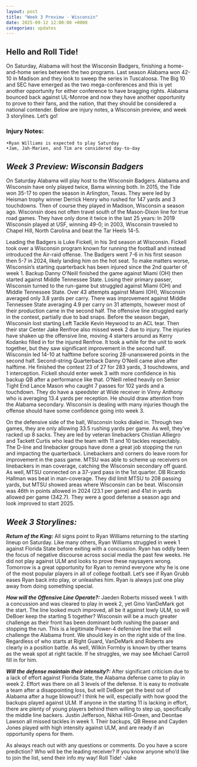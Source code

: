```yaml
---
layout: post
title: "Week 3 Preview - Wisconsin"
date: 2025-09-12 12:00:00 +0000
categories: updates
---
```



## Hello and Roll Tide! 

On Saturday, Alabama will host the Wisconsin Badgers, finishing a home-and-home series between the two programs. Last season Alabama won 42-10 in Madison and they look to sweep the series in Tuscaloosa. The Big 10 and SEC have emerged as the two mega-conferences and this is yet another opportunity for either conference to have bragging rights. Alabama bounced back against UL-Monroe and now they have another opportunity to prove to their fans, and the nation, that they should be considered a national contender. Below are injury notes, a Wisconsin preview, and week 3 storylines. Let’s go!

### Injury Notes:
    •Ryan Williams is expected to play Saturday
    •Jam, Jah-Marien, and Tim are considered day-to-day


## ***Week 3 Preview: Wisconsin Badgers***
On Saturday Alabama will play host to the Wisconsin Badgers. Alabama and Wisconsin have only played twice, Bama winning both. In 2015, the Tide won 35-17 to open the season in Arlington, Texas. They were led by Heisman trophy winner Derrick Henry who rushed for 147 yards and 3 touchdowns. Then of course they played in Madison, Wisconsin a season ago. Wisconsin does not often travel south of the Mason-Dixon line for true road games. They have only done it twice in the last 25 years: In 2019 Wisconsin played at USF, winning 49-0; in 2003, Wisconsin traveled to Chapel Hill, North Carolina and beat the Tar Heels 14-5. 

Leading the Badgers is Luke Fickell, in his 3rd season at Wisconsin. Fickell took over a Wisconsin program known for running the football and instead introduced the Air-raid offense. The Badgers went 7-6 in his first season then 5-7 in 2024, likely landing him on the hot seat. To make matters worse, Wisconsin’s starting quarterback has been injured since the 2nd quarter of week 1. Backup Danny O’Neill finished the game against Miami (OH) then started against Middle Tennessee State. Losing their primary passer, Wisconsin turned to the run-game but struggled against Miami (OH) and Middle Tennessee State. Over 43 attempts against Miami (OH), Wisconsin averaged only 3.8 yards per carry. There was improvement against Middle Tennessee State averaging 4.9 per carry on 31 attempts, however most of their production came in the second half. The offensive line struggled early in the contest, partially due to bad snaps. Before the season began, Wisconsin lost starting Left Tackle Kevin Heywood to an ACL tear. Then their star Center Jake Renfroe also missed week 2 due to injury. The injuries have shaken up the offensive line, moving 4 starters around as Kerry Kodanko filled in for the injured Renfroe. It took a while for the unit to work together, but they saw significant improvement in the second half. Wisconsin led 14-10 at halftime before scoring 28-unanswered points in the second half. Second-string Quarterback Danny O’Neill came alive after halftime. He finished the contest 23 of 27 for 283 yards, 3 touchdowns, and 1 interception. Fickell should enter week 3 with more confidence in his backup QB after a performance like that. O’Neill relied heavily on Senior Tight End Lance Mason who caught 7 passes for 102 yards and a touchdown. They do have a speedster at Wide receiver in Vinny Anthony who is averaging 13.4 yards per reception. He should draw attention from the Alabama secondary. Wisconsin is dealing with many injuries though the offense should have some confidence going into week 3.

On the defensive side of the ball, Wisconsin looks dialed in. Through two games, they are only allowing 33.5 rushing yards per game. As well, they’ve racked up 8 sacks. They are led by veteran linebackers Chistian Alliegro and Tackett Curtis who lead the team with 11 and 10 tackles respectably. The D-line and linebacker groups have done a great job stopping the run and impacting the quarterback. Linebackers and corners do leave room for improvement in the pass game. MTSU was able to scheme up receivers on linebackers in man coverage, catching the Wisconsin secondary off guard. As well, MTSU connected on a 37-yard pass in the 1st quarter. DB Ricardo Hallman was beat in man-coverage. They did limit MTSU to 208 passing yards, but MTSU showed areas where Wisconsin can be beat. Wisconsin was 46th in points allowed in 2024 (23.1 per game) and 41st in yards allowed per game (342.7). They were a good defense a season ago and look improved to start 2025.


## ***Week 3 Storylines:***
***Return of the King:*** All signs point to Ryan Williams returning to the starting lineup on Saturday. Like many others, Ryan Williams struggled in week 1 against Florida State before exiting with a concussion. Ryan has oddly been the focus of negative discourse across social media the past few weeks. He did not play against ULM and looks to prove these naysayers wrong. Tomorrow is a great opportunity for Ryan to remind everyone why he is one of the most popular players in all of college football. Let’s see if Ryan Grubb eases Ryan back into play, or unleashes him. Ryan is always just one play away from doing something special.

***How will the Offensive Line Operate?:*** Jaeden Roberts missed week 1 with a concussion and was cleared to play in week 2, yet Gino VanDeMark got the start. The line looked much improved, all be it against lowly ULM, so will DeBoer keep the starting 5 together? Wisconsin will be a much greater challenge as their front has been dominant both rushing the passer and stopping the run. This is a legitimate Power-4 defensive line that will challenge the Alabama front. We should key in on the right side of the line. Regardless of who starts at Right Guard, VanDeMark and Roberts are clearly in a position battle. As well, Wilkin Formby is known by other teams as the weak spot at right tackle. If he struggles, we may see Michael Carroll fill in for him.

***Will the defense maintain their intensity?:*** After significant criticism due to a lack of effort against Florida State, the Alabama defense came to play in week 2. Effort was there on all 3 levels of the defense. It is easy to motivate a team after a disappointing loss, but will DeBoer get the best out of Alabama after a huge blowout? I think he will, especially with how good the backups played against ULM. If anyone in the starting 11 is lacking in effort, there are plenty of young players behind them willing to step up, specifically the middle line backers. Justin Jefferson, Nikhai Hill-Green, and Deontae Lawson all missed tackles in week 1. Their backups, QB Reese and Cayden Jones played with high intensity against ULM, and are ready if an opportunity opens for them.

As always reach out with any questions or comments. Do you have a score prediction? Who will be the leading receiver? If you know anyone who’d like to join the list, send their info my way!
Roll Tide!
-Jake
